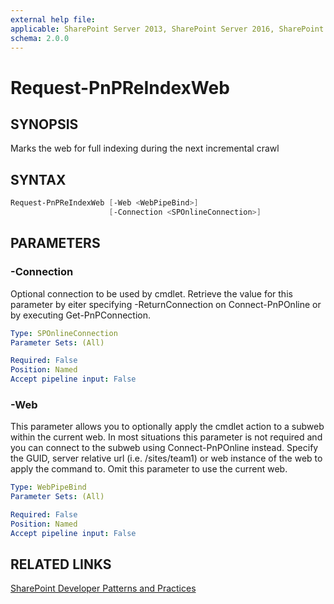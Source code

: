 ```yaml
---
external help file:
applicable: SharePoint Server 2013, SharePoint Server 2016, SharePoint Online
schema: 2.0.0
---
```

# Request-PnPReIndexWeb

## SYNOPSIS
Marks the web for full indexing during the next incremental crawl

## SYNTAX 

```powershell
Request-PnPReIndexWeb [-Web <WebPipeBind>]
                      [-Connection <SPOnlineConnection>]
```

## PARAMETERS

### -Connection
Optional connection to be used by cmdlet. Retrieve the value for this parameter by eiter specifying -ReturnConnection on Connect-PnPOnline or by executing Get-PnPConnection.

```yaml
Type: SPOnlineConnection
Parameter Sets: (All)

Required: False
Position: Named
Accept pipeline input: False
```

### -Web
This parameter allows you to optionally apply the cmdlet action to a subweb within the current web. In most situations this parameter is not required and you can connect to the subweb using Connect-PnPOnline instead. Specify the GUID, server relative url (i.e. /sites/team1) or web instance of the web to apply the command to. Omit this parameter to use the current web.

```yaml
Type: WebPipeBind
Parameter Sets: (All)

Required: False
Position: Named
Accept pipeline input: False
```

## RELATED LINKS

[SharePoint Developer Patterns and Practices](http://aka.ms/sppnp)